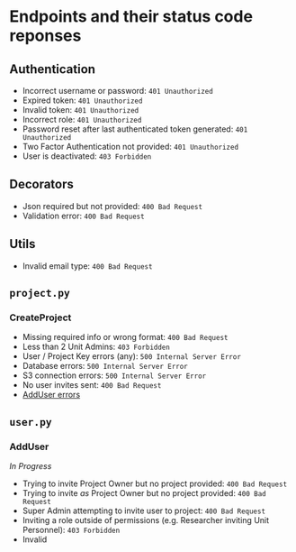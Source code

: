 # Endpoints and their status code reponses

## Authentication

- Incorrect username or password: `401 Unauthorized`
- Expired token: `401 Unauthorized`
- Invalid token: `401 Unauthorized`
- Incorrect role: `401 Unauthorized`
- Password reset after last authenticated token generated: `401 Unauthorized`
- Two Factor Authentication not provided: `401 Unauthorized`
- User is deactivated: `403 Forbidden`

## Decorators

- Json required but not provided: `400 Bad Request`
- Validation error: `400 Bad Request`

## Utils 

- Invalid email type: `400 Bad Request`

## `project.py`

### CreateProject

- Missing required info or wrong format: `400 Bad Request`
- Less than 2 Unit Admins: `403 Forbidden`
- User / Project Key errors (any): `500 Internal Server Error`
- Database errors: `500 Internal Server Error`
- S3 connection errors: `500 Internal Server Error`
- No user invites sent: `400 Bad Request`
- [AddUser errors](#adduser)

## `user.py`

### AddUser

_In Progress_

- Trying to invite Project Owner but no project provided: `400 Bad Request`
- Trying to invite _as_ Project Owner but no project provided: `400 Bad Request`
- Super Admin attempting to invite user to project: `400 Bad Request`
- Inviting a role outside of permissions (e.g. Researcher inviting Unit Personnel): `403 Forbidden`
- Invalid
